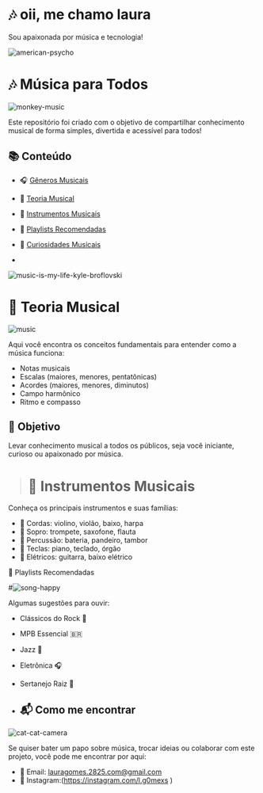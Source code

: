 # 🎶 oii, me chamo laura 

Sou apaixonada por música e tecnologia!


![american-psycho](https://github.com/user-attachments/assets/9527f5c3-85f1-426d-9425-61a384b6548e)



# 🎶 Música para Todos

![monkey-music](https://github.com/user-attachments/assets/d905aad6-efd1-4089-9715-ab71c5219252)

Este repositório foi criado com o objetivo de compartilhar conhecimento musical de forma simples, divertida e acessível para todos!

## 📚 Conteúdo

- 🎧 [Gêneros Musicais](generos/)
- 📖 [Teoria Musical](teoria/)
- 🎹 [Instrumentos Musicais](instrumentos/)
- 🎵 [Playlists Recomendadas](playlists/)
- 🤔 [Curiosidades Musicais](curiosidades/)

- 
![music-is-my-life-kyle-broflovski](https://github.com/user-attachments/assets/b0a0f2ca-709c-4b87-b7c6-c0af9c6bdbed)


# 🎼 Teoria Musical

![music](https://github.com/user-attachments/assets/2db0f5a6-5cff-45bb-8408-16fad688e058)

Aqui você encontra os conceitos fundamentais para entender como a música funciona:

- Notas musicais
- Escalas (maiores, menores, pentatônicas)
- Acordes (maiores, menores, diminutos)
- Campo harmônico
- Ritmo e compasso


## 🎯 Objetivo

Levar conhecimento musical a todos os públicos, seja você iniciante, curioso ou apaixonado por música.


> # 🥁 Instrumentos Musicais

Conheça os principais instrumentos e suas famílias:

- 🎻 Cordas: violino, violão, baixo, harpa
- 🎺 Sopro: trompete, saxofone, flauta
- 🥁 Percussão: bateria, pandeiro, tambor
- 🎹 Teclas: piano, teclado, órgão
- 🎸 Elétricos: guitarra, baixo elétrico

 🎵 Playlists Recomendadas
 
#![song-happy](https://github.com/user-attachments/assets/ab3b38e8-d536-43d7-9c3f-bc878d76c93f)

Algumas sugestões para ouvir:

- Clássicos do Rock 🎸
- MPB Essencial 🇧🇷
- Jazz 🎷
- Eletrônica 🎧
- Sertanejo Raiz 🤠

- ## 📬 Como me encontrar

  
![cat-cat-camera](https://github.com/user-attachments/assets/418ba8ed-2c02-4ac6-94e6-373cdc637a6e)

 
Se quiser bater um papo sobre música, trocar ideias ou colaborar com este projeto, você pode me encontrar por aqui:

- 📧 Email: lauragomes.2825.com@gmail.com 
- 💬 Instagram:(https://instagram.com/l.g0mexs )  

